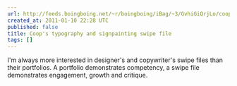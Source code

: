 ```yaml
---
url: http://feeds.boingboing.net/~r/boingboing/iBag/~3/GvhiGiQrjLo/coops-typography-and.html
created_at: 2011-01-10 22:28 UTC
published: false
title: Coop's typography and signpainting swipe file
tags: []
---
```


I'm always more interested in designer's and copywriter's swipe files than their portfolios. A portfolio demonstrates competency, a swipe file demonstrates engagement, growth and critique.
